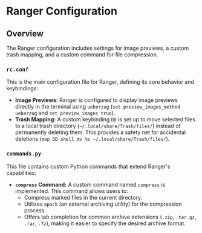 # Ranger Configuration

## Overview

The Ranger configuration includes settings for image previews, a custom trash mapping, and a custom command for file compression.

### `rc.conf`

This is the main configuration file for Ranger, defining its core behavior and keybindings:

*   **Image Previews:** Ranger is configured to display image previews directly in the terminal using `ueberzug` (`set preview_images_method ueberzug` and `set preview_images true`).
*   **Trash Mapping:** A custom keybinding `DD` is set up to move selected files to a local trash directory (`~/.local/share/Trash/files/`) instead of permanently deleting them. This provides a safety net for accidental deletions (`map DD shell mv %s ~/.local/share/Trash/files/`).

### `commands.py`

This file contains custom Python commands that extend Ranger's capabilities:

*   **`compress` Command:** A custom command named `compress` is implemented. This command allows users to:
    *   Compress marked files in the current directory.
    *   Utilizes `apack` (an external archiving utility) for the compression process.
    *   Offers tab completion for common archive extensions (`.zip`, `.tar.gz`, `.rar`, `.7z`), making it easier to specify the desired archive format.